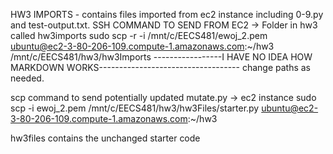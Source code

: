 HW3 IMPORTS - contains files imported from ec2 instance including 0-9.py and test-output.txt.
SSH COMMAND TO SEND FROM EC2 -> Folder in hw3 called hw3imports
sudo scp -r -i /mnt/c/EECS481/ewoj_2.pem ubuntu@ec2-3-80-206-109.compute-1.amazonaws.com:~/hw3 /mnt/c/EECS481/hw3/hw3Imports
-----------------I HAVE NO IDEA HOW MARKDOWN WORKS-----------------------------------
change paths as needed.

scp command to send potentially updated mutate.py -> ec2 instance
sudo scp -i ewoj_2.pem /mnt/c/EECS481/hw3/hw3Files/starter.py ubuntu@ec2-3-80-206-109.compute-1.amazonaws.com:~/hw3

hw3files contains the unchanged starter code
